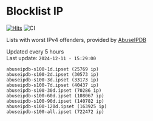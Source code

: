# Blocklist IP

[![Hits](https://hits.seeyoufarm.com/api/count/incr/badge.svg?url=https%3A%2F%2Fgithub.com%2Fborestad%2Fblocklist-ip%2F&count_bg=%2379C83D&title_bg=%23555555&icon=&icon_color=%23E7E7E7&title=hits&edge_flat=false)](https://hits.seeyoufarm.com)  ![CI](https://img.shields.io/github/workflow/status/borestad/blocklist-ip/CI?style=flat-square)

Lists with worst IPv4 offenders, provided by [AbuseIPDB](https://www.abuseipdb.com/)

<!-- FOOTER-PLACEHOLDER -->
Updated every 5 hours<br>
Last update: `2024-12-11 - 15:29:00`
```
abuseipdb-s100-1d.ipset (25769 ip)
abuseipdb-s100-2d.ipset (30573 ip)
abuseipdb-s100-3d.ipset (33173 ip)
abuseipdb-s100-7d.ipset (40437 ip)
abuseipdb-s100-30d.ipset (70286 ip)
abuseipdb-s100-60d.ipset (108067 ip)
abuseipdb-s100-90d.ipset (140782 ip)
abuseipdb-s100-120d.ipset (163925 ip)
abuseipdb-s100-all.ipset (722472 ip)
```
